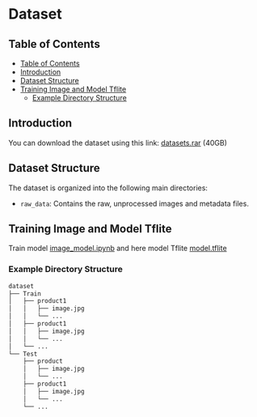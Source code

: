 # Dataset

## Table of Contents
- [Table of Contents](#table-of-contents)
- [Introduction](#introduction)
- [Dataset Structure](#dataset-structure)
- [Training Image and Model Tflite](#training-Image-and-model-tflite)
  - [Example Directory Structure](#example-directory-structure)





## Introduction

You can download the dataset using this link: [datasets.rar](https://storage.googleapis.com/sweple.appspot.com/datasets.rar) (40GB)

## Dataset Structure
The dataset is organized into the following main directories:
- `raw_data`: Contains the raw, unprocessed images and metadata files.

## Training Image and Model Tflite
Train model [image_model.ipynb](https://github.com/giziloid/model-gizilo/blob/master/dataset/image_model.ipynb) and here model Tflite [model.tflite](https://github.com/giziloid/model-gizilo/blob/master/dataset/model.tflite)
### Example Directory Structure

```bash
dataset
├── Train 
│   ├── product1
│   │   ├── image.jpg
│   │   └── ...
│   ├── product1
│   │   ├── image.jpg
│   │   └── ...
│   └── ...
└── Test
    ├── product
    │   ├── image.jpg
    │   └── ...
    ├── product1
    │   ├── image.jpg
    │   └── ...
    └── ...

```
